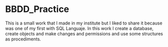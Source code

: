# BBDD_Practice
This is a small work that I made in my institute but I liked to share it because was one of my first with SQL Languaje. In this work I create a database, create objects and make changes and permissions and use some structures as procediments. 
